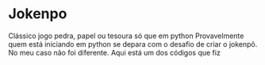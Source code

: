 # Jokenpo
Clássico jogo pedra, papel ou tesoura só que em python
Provavelmente quem está iniciando em python se depara com o desafio de criar o jokenpô. No meu caso não foi diferente.
Aqui está um dos códigos que fiz 
